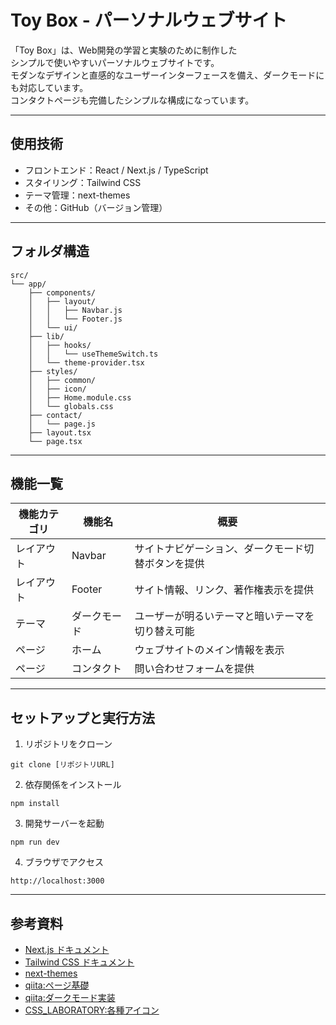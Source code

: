 # Toy Box - パーソナルウェブサイト

「Toy Box」は、Web開発の学習と実験のために制作した<br>
シンプルで使いやすいパーソナルウェブサイトです。  
モダンなデザインと直感的なユーザーインターフェースを備え、ダークモードにも対応しています。<br>
コンタクトページも完備したシンプルな構成になっています。

---

## 使用技術

- フロントエンド：React / Next.js / TypeScript
- スタイリング：Tailwind CSS 
- テーマ管理：next-themes
- その他：GitHub（バージョン管理）

---

## フォルダ構造

```
src/
└── app/
    ├── components/
    │   ├── layout/
    │   │   ├── Navbar.js
    │   │   └── Footer.js
    │   └── ui/
    ├── lib/
    │   ├── hooks/
    │   │   └── useThemeSwitch.ts
    │   └── theme-provider.tsx
    ├── styles/
    │   ├── common/
    │   ├── icon/
    │   ├── Home.module.css
    │   └── globals.css
    ├── contact/
    │   └── page.js
    ├── layout.tsx
    └── page.tsx
```

---

## 機能一覧

| 機能カテゴリ | 機能名 | 概要 |
| ----------- | ------ | ---- |
| レイアウト | Navbar | サイトナビゲーション、ダークモード切替ボタンを提供 |
| レイアウト | Footer | サイト情報、リンク、著作権表示を提供 |
| テーマ | ダークモード | ユーザーが明るいテーマと暗いテーマを切り替え可能 |
| ページ | ホーム | ウェブサイトのメイン情報を表示 |
| ページ | コンタクト | 問い合わせフォームを提供 |

---

## セットアップと実行方法

1. リポジトリをクローン
```
git clone [リポジトリURL]
```

2. 依存関係をインストール
```
npm install
```

3. 開発サーバーを起動
```
npm run dev
```

4. ブラウザでアクセス
```
http://localhost:3000
```

---

## 参考資料

- [Next.js ドキュメント](https://nextjs.org/docs)
- [Tailwind CSS ドキュメント](https://tailwindcss.com/docs)
- [next-themes](https://github.com/pacocoursey/next-themes)
- [qiita:ページ基礎](https://qiita.com/minimumskills/items/a044d4abafb72c3e1681)
- [qiita:ダークモード実装](https://qiita.com/kouz496/items/5dd4387a55b67bcb7c10)
- [CSS_LABORATORY:各種アイコン](https://design-library.jp/lab/)
